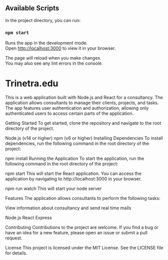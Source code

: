 ## Available Scripts

In the project directory, you can run:

### `npm start`

Runs the app in the development mode.\
Open [http://localhost:3000](http://localhost:3000) to view it in your browser.

The page will reload when you make changes.\
You may also see any lint errors in the console.

# Trinetra.edu

This is a web application built with Node.js and React for a consultancy. The application allows consultants to manage their clients, projects, and tasks. The app features user authentication and authorization, allowing only authenticated users to access certain parts of the application.

Getting Started
To get started, clone the repository and navigate to the root directory of the project.

Node.js (v14 or higher)
npm (v6 or higher)
Installing Dependencies
To install dependencies, run the following command in the root directory of the project:


npm install
Running the Application
To start the application, run the following command in the root directory of the project:

npm start
This will start the React application. You can access the application by navigating to http://localhost:3000 in your browser.

npm run watch
This will start your node server

Features
The application allows consultants to perform the following tasks:

View information about consultancy and send real time mails

Node.js
React
Express

Contributing
Contributions to the project are welcome. If you find a bug or have an idea for a new feature, please open an issue or submit a pull request.

License
This project is licensed under the MIT License. See the LICENSE file for details.
